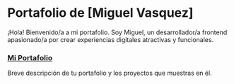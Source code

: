 # Portafolio de [Miguel Vasquez]

¡Hola! Bienvenido/a a mi portafolio. Soy Miguel, un desarrollador/a frontend apasionado/a por crear experiencias digitales atractivas y funcionales.

### [Mi Portafolio](https://miguelvasquezal.github.io/Portafolio/)

Breve descripción de tu portafolio y los proyectos que muestras en él.
